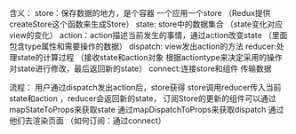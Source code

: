 含义：
store：保存数据的地方，是个容器 一个应用一个store （Redux提供createStore这个函数来生成Store）
state: store中的数据集合 （state变化对应view的变化）
action：action描述当前发生的事情，通过action改变state （里面包含type属性和需要操作的数据）
dispatch: view发出action的方法
reducer:处理state的计算过程 （接收state和action对象 根据actiontype来决定采用的操作对state进行修改，最后返回新的state）
connect:连接store和组件 传输数据

流程：
用户通过dispatch发出action后，store获得
store调用reducer传入当前state和action ，reducer会返回新的state，
订阅Store的更新的组件可以通过mapStateToProps来获取state 通过mapDispatchToProps来获取dispatch
通过他们去渲染页面 （如何订阅：通过connect）
